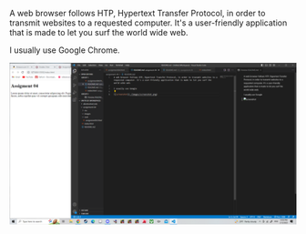 A web browser follows HTP, Hypertext Transfer Protocol, in order to transmit websites to a requested computer. It's a user-friendly application that is made to let you surf the world wide web.

I usually use Google Chrome.

![screenshot](./images/Screenshot%20(5).png)